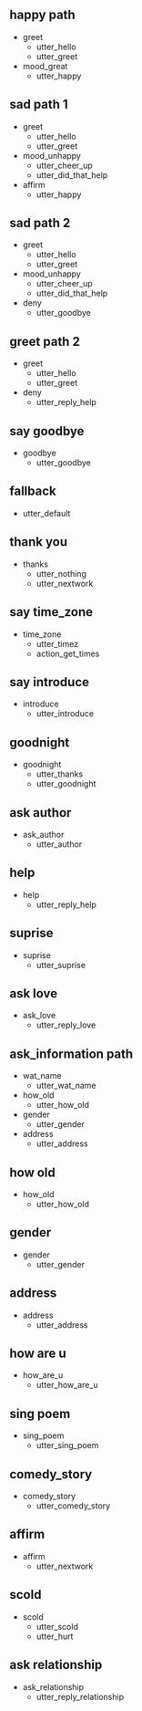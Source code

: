 ## happy path
* greet
  - utter_hello
  - utter_greet
* mood_great
  - utter_happy

## sad path 1
* greet
  - utter_hello
  - utter_greet
* mood_unhappy
  - utter_cheer_up
  - utter_did_that_help
* affirm
  - utter_happy

## sad path 2
* greet
  - utter_hello
  - utter_greet
* mood_unhappy
  - utter_cheer_up
  - utter_did_that_help
* deny
  - utter_goodbye

## greet path 2
* greet
  - utter_hello
  - utter_greet
* deny
  - utter_reply_help

## say goodbye
* goodbye
  - utter_goodbye

## fallback
  - utter_default

## thank you
* thanks
  - utter_nothing
  - utter_nextwork

## say time_zone
* time_zone
  - utter_timez
  - action_get_times

## say introduce
* introduce
  - utter_introduce

## goodnight
* goodnight
  - utter_thanks
  - utter_goodnight

## ask author
* ask_author
  - utter_author

## help
* help
  - utter_reply_help

## suprise
* suprise
  - utter_suprise

## ask love
* ask_love
  - utter_reply_love

## ask_information path
* wat_name
  - utter_wat_name
* how_old
  - utter_how_old
* gender
  - utter_gender
* address
  - utter_address

## how old
* how_old
  - utter_how_old

## gender
* gender
  - utter_gender

## address
* address
  - utter_address

## how are u
* how_are_u
  - utter_how_are_u

## sing poem
* sing_poem
  - utter_sing_poem

## comedy_story
* comedy_story
  - utter_comedy_story

## affirm
* affirm
  - utter_nextwork

## scold
* scold
  - utter_scold
  - utter_hurt

## ask relationship
* ask_relationship
  - utter_reply_relationship

